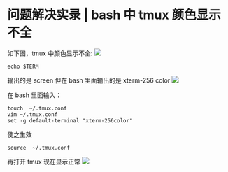 # 问题解决实录 | bash 中 tmux 颜色显示不全
如下图，tmux 中颜色显示不全:
![](https://typora-birdy.oss-cn-guangzhou.aliyuncs.com/20240928125100.png)
```shell
echo $TERM
```
输出的是 screen
但在 bash 里面输出的是 xterm-256 color
![](https://typora-birdy.oss-cn-guangzhou.aliyuncs.com/20240928125245.png)

在 bash 里面输入：
```shell
touch  ~/.tmux.conf
vim ~/.tmux.conf 
set -g default-terminal "xterm-256color"
```
使之生效
```shell
source  ~/.tmux.conf
```
再打开 tmux 现在显示正常
![](https://typora-birdy.oss-cn-guangzhou.aliyuncs.com/20240928125445.png)
